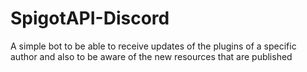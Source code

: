 # SpigotAPI-Discord
A simple bot to be able to receive updates of the plugins of a specific author and also to be aware of the new resources that are published
